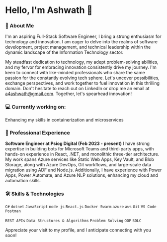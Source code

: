 # **Hello, I'm Ashwath 👋**

### **🚀 About Me**
I'm an aspiring Full-Stack Software Engineer, I bring a strong enthusiasm for technology and innovation. I am eager to delve into the realms of software development, project management, and technical leadership within the dynamic landscape of the Information Technology sector.

My steadfast dedication to technology, my adept problem-solving abilities, and my fervor for embracing innovation consistently drive my journey. I'm keen to connect with like-minded professionals who share the same passion for the constantly evolving tech sphere. Let's uncover possibilities, exchange perspectives, and work together to fuel innovation in this thrilling domain.
Don't hesitate to reach out on LinkedIn or drop me an email at a4ashwath@gmail.com. Together, let's spearhead innovation!

### 💻 Currently working on:
Enhancing my skills in containerization and microservices

### 💼 Professional Experience

**Software Engineer at Psiog Digital (Feb 2023 - present)**
I have strong expertise in building bots for Microsoft Teams and third-party apps, with hands-on experience in React, .NET, and monolithic three-tier architecture. My work spans Azure services like Static Web Apps, Key Vault, and Blob Storage, along with Azure DevOps, Git workflows, and large-scale data migration using ADF and Node.js. Additionally, I have experience with Power Apps, Power Automate, and Azure NLP solutions, enhancing my cloud and automation skills.

### 🛠️ Skills & Technologies
`C#` `dotnet` `JavaScript` `node js` `React.js` `Docker Swarm` `azure` `aws` `Git` `VS Code` `Postman`

`REST APIs` `Data Structures & Algorithms` `Problem Solving` `OOP` `SDLC`

Appreciate your visit to my profile, and I anticipate connecting with you soon!
